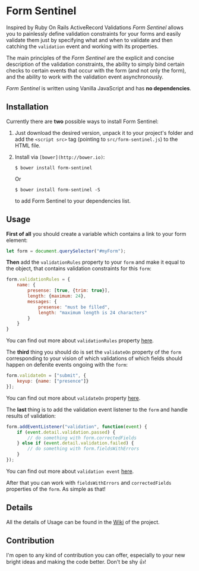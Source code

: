 # Form Sentinel
Inspired by Ruby On Rails ActiveRecord Validations *Form Sentinel* allows you to
painlessly define validation constraints for your forms and easily validate them
just by specifying what and when to validate and then catching the `validation`
event and working with its properties.

The main principles of the *Form Sentinel* are the explicit and concise description
of the validation constraints, the ability to simply bind certain checks to certain
events that occur with the form (and not only the form), and the ability to work
with the validation event asynchronously.

*Form Sentinel* is written using Vanilla JavaScript and has **no dependencies**.

## Installation
Currently there are **two** possible ways to install Form Sentinel:

1. Just download the desired version, unpack it to your project's folder and add
the `<script src>` tag (pointing to `src/form-sentinel.js`) to the HTML file.

1. Install via `[bower](http://bower.io)`:

    ```shell
    $ bower install form-sentinel
    ```
    Or
    ```shell
    $ bower install form-sentinel -S
    ```
    to add Form Sentinel to your dependencies list.

## Usage
**First of all** you should create a variable which contains a link to your form
element:
```javascript
let form = document.querySelector("#myForm");
```

**Then** add the `validationRules` property to your `form` and make it equal to
the object, that contains validation constraints for this `form`:
```javascript
form.validationRules = {
    name: {
        presense: [true, {trim: true}],
        length: {maximum: 24},
        messages: {
            presense: "must be filled",
            length: "maximum length is 24 characters"
        }
    }
}
```
You can find out more about `validationRules` property [here](https://github.com/smellyshovel/form-sentinel/wiki/Working-with-the-validationRules-property).

The **third** thing you should do is set the `validateOn` property of the `form`
corresponding to your vision of which validations of which fields should happen
on defenite events ongoing with the `form`:
```javascript
form.validateOn = ["submit", {
    keyup: {name: ["presence"]}
}];
```
You can find out more about `validateOn` property [here](#).

The **last** thing is to add the validation event listener to the `form` and
handle results of validation:
```javascript
form.addEventListener("validation", function(event) {
    if (event.detail.validation.passed) {
        // do something with form.correctedFields
    } else if (event.detail.validation.failed) {
        // do something with form.fieldsWithErrors
    }
});
```
You can find out more about `validation event` [here](#).

After that you can work with `fieldsWithErrors` and `correctedFields` properties
of the `form`. As simple as that!

## Details
All the details of Usage can be found in the
[Wiki](https://github.com/smellyshovel/form-sentinel/wiki) of the project.

## Contribution
I'm open to any kind of contribution you can offer, especially to your new bright
ideas and making the code better. Don't be shy :+1:!
